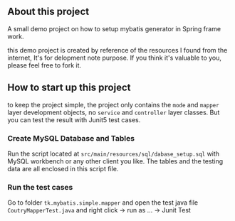 ## About this project

A small demo project on how to setup mybatis generator in Spring frame work.

this demo project is created by reference of the resources I found from the internet, It's for delopment note purpose. If you think it's valuable to you, please feel free to fork it.



## How to start up this project

to keep the project simple, the project only contains the `mode` and `mapper` layer development objects, no `service` and `controller` layer classes. But you can test the result with Junit5 test cases.



### Create MySQL Database and Tables

Run the script located at `src/main/resources/sql/dabase_setup.sql` with MySQL workbench or any other client you like. The tables and the testing data are all enclosed in this script file.



### Run the test cases

Go to folder `tk.mybatis.simple.mapper` and open the test java file `CoutryMapperTest.java` and right click -> run as … -> Junit Test


